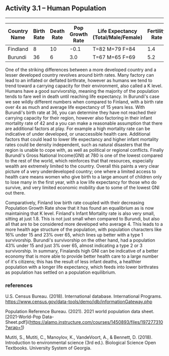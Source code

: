 ## Activity 3.1 – Human Population

---

| Country Name | Birth Rate | Death Rate | Pop Growth Rate | Life Expectancy (Total/Male/Female) | Fertility Rate | GNI |
|---|---|---|---|---|---|---|
| Findland | 8 | 10 | -0.1 | T=82 M=79 F=84 | 1.4 | 51,650 |
| Burundi | 36 | 6 | 3.0 | T=67 M=65 F=69 | 5.2 | 780 |

One of the striking differences between a more developed country and a lesser developed country revolves around birth rates.
Many factory can lead to an inflated or deflated birthrate, however as humans we tend to trend toward a carrying capacity for their
environment, also called a K level.
Humans have a good survivorship, meaning the majority of the population tends to fare well in death until reaching life expectancy.
In Burundi's case we see wildly different numbers when compared to Finland, with a birth rate over 4x as much and  average life
expectancy of 15 years less.
With Burundi's birth rate at 36, you can determine they have not reached their carrying capacity for their region, however also
factoring in their infant mortality rate of 42 and a you can make a reasonable assumption that there are additional factors at play.
For example a high mortality rate can be indicative of under developed, or unaccessible health care.
Additional factors that could lead to lower life expectancy and higher infant mortality rates could be density independent, such as
natural disasters that the region is unable to cope with, as well as political or regional conflicts.
Finally Burundi's Gross National Income(GNI) at 780 is one of the lowest compared to the rest of the world, which reinforces that
that resources, especially wealth are extremely limited to the country.
Overall this paints a very clear picture of a very underdeveloped country; one where a limited access to health care means women
who give birth to a large amount of children only to lose many in the first year, with a low life expectancy for those who do
survive, and very limited economic mobility due to some of the lowest GNI out there.

Comparatively, Finland low birth rate coupled with their decreasing Population Growth Rate show that it has found an equalibrium
as is now maintaining that K level.
Finland's Infant Mortality rate is also very small, sitting at just 1.8. 
This is not just small when compared to Burundi, but also all that are to be considered more developed who average 4.
This leads to a more health age structure of the population, with population characters like 16% under 15 and 23% over 65, which 
lines up better with a type 1 survivorship. 
Burundi's survivorship on the other hand, had a population 43% under 15 and just 3% over 65, almost indicating a type 2 or 3 survivorship.
In summary, Finalands high GNI can be indicative of a better economy that is more able to provide better health care to a large 
number of it's citizens; this has the result of less infant deaths, a healthier population with a longer life expectancy, which feeds
into lower birthrates as population has settled on a population equilibrium.


### references
U.S. Census Bureau. (2018). International database. International Programs. https://www.census.gov/data-tools/demo/idb/informationGateway.php

Population Reference Bureau. (2021). 2021 world population data sheet. [2021-World-Pop Data-Sheet.pdf]i(https://alamo.instructure.com/courses/1450893/files/197277310?wrap=1)

Mutiti, S., Mutiti, C., Manoylov, K., VandeVoort, A., & Bennett, D. (2018). Introduction to environmental science (3rd ed.). Biological Science Open Textbooks. University System of Georgia.

